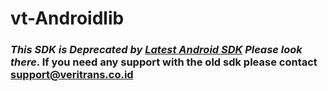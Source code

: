 # vt-Androidlib

### *This SDK is Deprecated by [Latest Android SDK](https://github.com/veritrans/veritrans-android) Please look there*. If you need any support with the old sdk please contact support@veritrans.co.id
